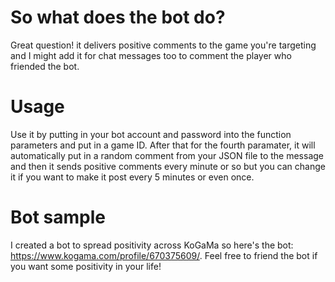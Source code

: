 # So what does the bot do?

Great question! it delivers positive comments to the game you're targeting and I might add it for chat messages too to comment the player who friended the bot.

# Usage

Use it by putting in your bot account and password into the function parameters and put in a game ID.
After that for the fourth paramater, it will automatically put in a random comment from your JSON file to the message and then it sends positive comments every minute or so but you can change it if you want to make it post every 5 minutes or even once.

# Bot sample

I created a bot to spread positivity across KoGaMa so here's the bot: https://www.kogama.com/profile/670375609/. Feel free to friend the bot if you want some positivity in your life!
